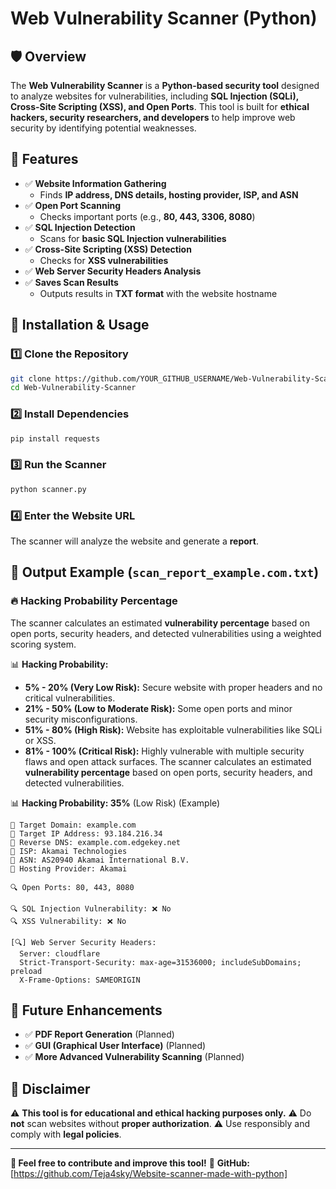# Web Vulnerability Scanner (Python)

## 🛡️ Overview
The **Web Vulnerability Scanner** is a **Python-based security tool** designed to analyze websites for vulnerabilities, including **SQL Injection (SQLi), Cross-Site Scripting (XSS), and Open Ports**. This tool is built for **ethical hackers, security researchers, and developers** to help improve web security by identifying potential weaknesses.

## 🚀 Features
- ✅ **Website Information Gathering**
  - Finds **IP address, DNS details, hosting provider, ISP, and ASN**
- ✅ **Open Port Scanning**
  - Checks important ports (e.g., **80, 443, 3306, 8080**)
- ✅ **SQL Injection Detection**
  - Scans for **basic SQL Injection vulnerabilities**
- ✅ **Cross-Site Scripting (XSS) Detection**
  - Checks for **XSS vulnerabilities**
- ✅ **Web Server Security Headers Analysis**
- ✅ **Saves Scan Results**
  - Outputs results in **TXT format** with the website hostname

## 📌 Installation & Usage

### 1️⃣ Clone the Repository
```bash
git clone https://github.com/YOUR_GITHUB_USERNAME/Web-Vulnerability-Scanner.git
cd Web-Vulnerability-Scanner
```

### 2️⃣ Install Dependencies
```bash
pip install requests
```

### 3️⃣ Run the Scanner
```bash
python scanner.py
```

### 4️⃣ Enter the Website URL
The scanner will analyze the website and generate a **report**.

## 📂 Output Example (`scan_report_example.com.txt`)

### 🔥 Hacking Probability Percentage
The scanner calculates an estimated **vulnerability percentage** based on open ports, security headers, and detected vulnerabilities using a weighted scoring system.

📊 **Hacking Probability:**
- **5% - 20% (Very Low Risk):** Secure website with proper headers and no critical vulnerabilities.
- **21% - 50% (Low to Moderate Risk):** Some open ports and minor security misconfigurations.
- **51% - 80% (High Risk):** Website has exploitable vulnerabilities like SQLi or XSS.
- **81% - 100% (Critical Risk):** Highly vulnerable with multiple security flaws and open attack surfaces.
The scanner calculates an estimated **vulnerability percentage** based on open ports, security headers, and detected vulnerabilities.

📊 **Hacking Probability: 35%** (Low Risk) (Example)
```
🔹 Target Domain: example.com
🔹 Target IP Address: 93.184.216.34
🔹 Reverse DNS: example.com.edgekey.net
🔹 ISP: Akamai Technologies
🔹 ASN: AS20940 Akamai International B.V.
🔹 Hosting Provider: Akamai

🔍 Open Ports: 80, 443, 8080

🔍 SQL Injection Vulnerability: ❌ No
🔍 XSS Vulnerability: ❌ No

[🔍] Web Server Security Headers:
  Server: cloudflare
  Strict-Transport-Security: max-age=31536000; includeSubDomains; preload
  X-Frame-Options: SAMEORIGIN
```

## 🔧 Future Enhancements
- ✅ **PDF Report Generation** (Planned)
- ✅ **GUI (Graphical User Interface)** (Planned)
- ✅ **More Advanced Vulnerability Scanning** (Planned)

## 📜 Disclaimer
⚠️ **This tool is for educational and ethical hacking purposes only.**
⚠️ Do **not** scan websites without **proper authorization**.
⚠️ Use responsibly and comply with **legal policies**.

---
**🌟 Feel free to contribute and improve this tool!**
🔗 **GitHub:** [https://github.com/Teja4sky/Website-scanner-made-with-python]

